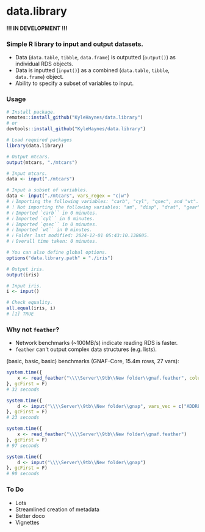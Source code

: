 # data.library

**!!! IN DEVELOPMENT !!!**

### Simple R library to input and output datasets.

* Data (`data.table`, `tibble`, `data.frame`) is outputted (`output()`) as individual RDS objects.
* Data is inputted (`input()`) as a combined (`data.table`, `tibble`, `data.frame`) object.
* Ability to specify a subset of variables to input.

### Usage

```R
# Install package.
remotes::install_github("KyleHaynes/data.library")
# or
devtools::install_github("KyleHaynes/data.library")

# Load required packages
library(data.library)

# Output mtcars.
output(mtcars, "./mtcars")

# Input mtcars.
data <- input("./mtcars")

# Input a subset of variables.
data <- input("./mtcars", vars_regex = "c|w")
# ℹ Importing the following variables: "carb", "cyl", "qsec", and "wt".
# ! Not importing the following variables: "am", "disp", "drat", "gear", "hp", "mpg", and "vs".
# ℹ Imported `carb`` in 0 minutes.
# ℹ Imported `cyl`` in 0 minutes.
# ℹ Imported `qsec`` in 0 minutes.
# ℹ Imported `wt`` in 0 minutes.
# ℹ Folder last modified: 2024-12-01 05:43:10.138605.
# ℹ Overall time taken: 0 minutes.

# You can also define global options.
options("data.library.path" = "./iris")

# Output iris.
output(iris)

# Input iris.
i <- input()

# Check equality.
all.equal(iris, i)
# [1] TRUE
```

### Why not `feather`?

* Network benchmarks (~100MB/s) indicate reading RDS is faster.
* `feather` can't output complex data structures (e.g. lists).

(basic, basic, basic) benchmarks (GNAF-Core, 15.4m rows, 27 vars):

```R
system.time({
    x <- read_feather("\\\\Server\\9tb\\New folder\\gnaf.feather", columns = c("ADDRESS_DETAIL_PID", "DATE_CREATED", "ADDRESS_LABEL"))
}, gcFirst = F)
# 32 seconds

system.time({
    d <- input("\\\\Server\\9tb\\New folder\\gnap", vars_vec = c("ADDRESS_DETAIL_PID", "DATE_CREATED", "ADDRESS_LABEL"))
}, gcFirst = F)
# 23 seconds

system.time({
    x <- read_feather("\\\\Server\\9tb\\New folder\\gnaf.feather")
}, gcFirst = F)
# 97 seconds

system.time({
    d <- input("\\\\Server\\9tb\\New folder\\gnap")
}, gcFirst = F)
# 90 seconds
```

### To Do

- Lots
- Streamlined creation of metadata
- Better doco
- Vignettes